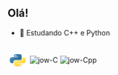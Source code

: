 ## Olá!

- 🤔 Estudando C++ e Python

<div style="display: inline_block"><br>
  <img align="center" alt="jow-Python" height="30" width="40" src="https://raw.githubusercontent.com/devicons/devicon/master/icons/python/python-original.svg">
  <img align="center" alt="jow-C" height="30" width="40" src="https://cdn.jsdelivr.net/gh/devicons/devicon@latest/icons/c/c-original.svg">
  <img align="center" alt="jow-Cpp" height="30" width="40" src="https://cdn.jsdelivr.net/gh/devicons/devicon@latest/icons/cplusplus/cplusplus-original.svg">
</div>
